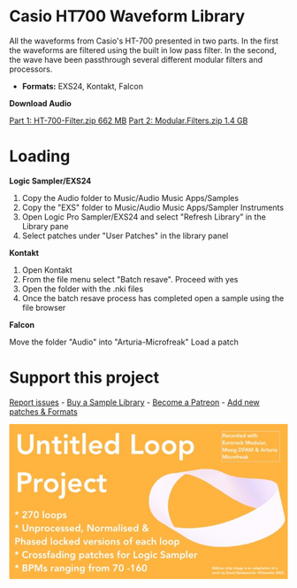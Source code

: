 # Casio HT700 Waveform Library


All the waveforms from Casio's HT-700 presented in two parts. In the first the waveforms are filtered using the built in low pass filter. In the second, the wave have been passthrough several different modular filters and processors. 

-   **Formats:** EXS24, Kontakt, Falcon

**Download Audio**

[Part 1: HT-700-Filter.zip 662 MB](https://github.com/publicsamples/Casio-HT700-Waveform-Library/releases/download/1.0/HT-700-Filter.zip)
[Part 2: Modular.Filters.zip 1.4 GB](https://github.com/publicsamples/Casio-HT700-Waveform-Library/releases/download/1.0/Modular.Filters.zip)

# Loading

**Logic Sampler/EXS24**

1. Copy the Audio folder to Music/Audio Music Apps/Samples
2. Copy the "EXS" folder to Music/Audio Music Apps/Sampler Instruments
3. Open Logic Pro Sampler/EXS24 and select "Refresh Library" in the Library pane
4. Select patches under "User Patches" in the library panel 

****Kontakt****

1.  Open Kontakt
2. From the file menu select "Batch resave". Proceed with yes
3. Open the folder with the .nki files
4. Once the batch resave process has completed open a sample using the file browser

****Falcon****

Move the folder "Audio" into "Arturia-Microfreak"
Load a patch


# Support this project

[Report issues](/issues) - [Buy a Sample Library](https://gumroad.com/modularsamples) - [Become a Patreon](https://www.patreon.com/modularsamples) - [Add new patches & Formats](/pulls)

[
![Sample library disks](https://github.com/publicsamples/Public-Samples/blob/master/images/ulp.jpg?raw=true)
](https://gum.co/TdDvx)
